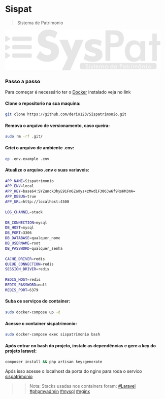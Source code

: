 # Sispat
> Sistema de Patrimonio
<img src="public/img/logo.png" alt="">

### Passo a passo
Para começar é necessário ter o <a href="https://docs.docker.com/engine/install/ubuntu/">Docker</a> instalado veja no link

#### Clone o repositorio na sua maquina:
```sh
git clone https://github.com/derio123/Sispatrimonio.git
```

#### Remova o arquivo de versionamento, caso queira:
```sh
sudo rm -rf .git/
```

#### Criei o arquivo de ambiente .env:
```sh
cp .env.example .env
```

#### Atualize o arquivo .env e suas variaveis:
```sh
APP_NAME=Sispatrimonio
APP_ENV=local
APP_KEY=base64:SYZunck3hyE91Fn6ZaXys+zMwdiF3063w6f9RsHM3mA=
APP_DEBUG=true
APP_URL=http://localhost:4500

LOG_CHANNEL=stack

DB_CONNECTION=mysql
DB_HOST=mysql
DB_PORT=3306
DB_DATABASE=qualquer_nome
DB_USERNAME=root
DB_PASSWORD=qualquer_senha

CACHE_DRIVER=redis
QUEUE_CONNECTION=redis
SESSION_DRIVER=redis

REDIS_HOST=redis
REDIS_PASSWORD=null
REDIS_PORT=6379
``` 

#### Suba os serviços do container:
```sh
sudo docker-compose up -d
```
#### Acesse o container sispatrimonio:
```sh
sudo docker-compose exec sispatrimonio bash
``` 

#### Após entrar no bash do projeto, instale as dependências e gere a key do projeto laravel:
```sh
composer install && php artisan key:generate
```   

Após isso acesse o localhost da porta do nginx para roda o servico <a href="http://localhost:4500/">sispatrimonio</a>

>>Nota: Stacks usadas nos containers foram:
>><a href="laravel.com/">#Laravel</a></label> 
<a href="https://www.phpmyadmin.net/">#phpmyadmin</a>
<a href="https://hub.docker.com/_/mysql">#mysql</a>
<a href="https://hub.docker.com/_/nginx">#nginx</a>


